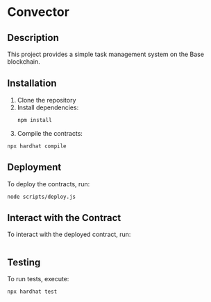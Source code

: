 # Convector

## Description
This project provides a simple task management system on the Base blockchain.

## Installation
1. Clone the repository
2. Install dependencies:
   ```bash
   npm install
   ```
3. Compile the contracts:
```
npx hardhat compile
```
## Deployment
To deploy the contracts, run:
```
node scripts/deploy.js
```
## Interact with the Contract
To interact with the deployed contract, run:

```node scripts/interact.js
```
## Testing
To run tests, execute:
```
npx hardhat test
```

